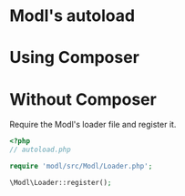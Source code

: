Modl's autoload
===============

# Using Composer

# Without Composer

Require the Modl's loader file and register it.

``` php
<?php
// autoload.php

require 'modl/src/Modl/Loader.php';

\Modl\Loader::register();
```